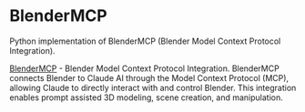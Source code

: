 # BlenderMCP

Python implementation of BlenderMCP (Blender Model Context Protocol Integration).

[BlenderMCP](https://github.com/ahujasid/blender-mcp) - Blender Model Context Protocol Integration. BlenderMCP connects Blender to Claude AI through the Model Context Protocol (MCP), allowing Claude to directly interact with and control Blender. This integration enables prompt assisted 3D modeling, scene creation, and manipulation.
